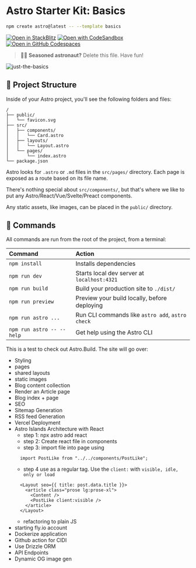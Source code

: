 # Astro Starter Kit: Basics

```sh
npm create astro@latest -- --template basics
```

[![Open in StackBlitz](https://developer.stackblitz.com/img/open_in_stackblitz.svg)](https://stackblitz.com/github/withastro/astro/tree/latest/examples/basics)
[![Open with CodeSandbox](https://assets.codesandbox.io/github/button-edit-lime.svg)](https://codesandbox.io/p/sandbox/github/withastro/astro/tree/latest/examples/basics)
[![Open in GitHub Codespaces](https://github.com/codespaces/badge.svg)](https://codespaces.new/withastro/astro?devcontainer_path=.devcontainer/basics/devcontainer.json)

> 🧑‍🚀 **Seasoned astronaut?** Delete this file. Have fun!

![just-the-basics](https://github.com/withastro/astro/assets/2244813/a0a5533c-a856-4198-8470-2d67b1d7c554)

## 🚀 Project Structure

Inside of your Astro project, you'll see the following folders and files:

```text
/
├── public/
│   └── favicon.svg
├── src/
│   ├── components/
│   │   └── Card.astro
│   ├── layouts/
│   │   └── Layout.astro
│   └── pages/
│       └── index.astro
└── package.json
```

Astro looks for `.astro` or `.md` files in the `src/pages/` directory. Each page is exposed as a route based on its file name.

There's nothing special about `src/components/`, but that's where we like to put any Astro/React/Vue/Svelte/Preact components.

Any static assets, like images, can be placed in the `public/` directory.

## 🧞 Commands

All commands are run from the root of the project, from a terminal:

| Command                   | Action                                           |
| :------------------------ | :----------------------------------------------- |
| `npm install`             | Installs dependencies                            |
| `npm run dev`             | Starts local dev server at `localhost:4321`      |
| `npm run build`           | Build your production site to `./dist/`          |
| `npm run preview`         | Preview your build locally, before deploying     |
| `npm run astro ...`       | Run CLI commands like `astro add`, `astro check` |
| `npm run astro -- --help` | Get help using the Astro CLI                     |

This is a test to check out Astro.Build. The site will go over:
- Styling 
- pages
- shared layouts
- static images 
- Blog content collection
- Render an Article page 
- Blog index + page 
- SEO 
- Sitemap Generation
- RSS feed Generation 
- Vercel Deployment
- Astro Islands Architecture with React
    - step 1: npx astro add react
    - step 2: Create react file in components
    - step 3: import file into page using
    ``` tsx
      import PostLike from "../../components/PostLike";
    ```
    - step 4 use as a regular tag. Use the `client:` with `visible, idle, only or load`  
    ``` tsx
      <Layout seo={{ title: post.data.title }}>
        <article class="prose lg:prose-xl">
          <Content />
          <PostLike client:visible />
        </article>
      </Layout>
    ```
  - refactoring to plain JS 
- starting fly.io account 
- Dockerize application
- Github action for CIDI
- Use Drizzle ORM 
- API Endpoints
- Dynamic OG image gen 
